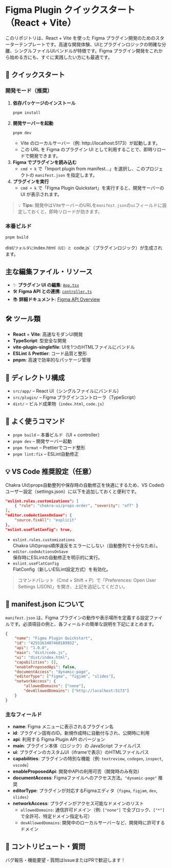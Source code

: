 # Figma Plugin クイックスタート（React + Vite）

このリポジトリは、React + Vite を使った Figma プラグイン開発のためのスターターテンプレートです。高速な開発体験、UIとプラグインロジックの明確な分離、シングルファイルUIバンドルが特徴です。Figma プラグイン開発をこれから始める方にも、すぐに実践したい方にも最適です。

## 🚀 クイックスタート

### 開発モード（推奨）

1. **依存パッケージのインストール**
    ```sh
    pnpm install
    ```
2. **開発サーバーを起動**
    ```sh
    pnpm dev
    ```
    - Vite のローカルサーバー（例: http://localhost:5173）が起動します。
    - この URL を Figma のプラグイン UI として利用することで、即時リロードで開発できます。
3. **Figma でプラグインを読み込む**
    - `cmd + k` で「Import plugin from manifest...」を選択し、このプロジェクトの `manifest.json` を指定します。
4. **プラグインを実行**
    - `cmd + k` で「Figma Plugin Quickstart」を実行すると、開発サーバーの UI が表示されます。

> 💡 **Tips:** 開発中はViteサーバーのURLを`manifest.json`の`ui`フィールドに設定しておくと、即時リロードが効きます。

### 本番ビルド

```sh
pnpm build
```

dist/`フォルダに`index.html`（UI）と `code.js`（プラグインロジック）が生成されます。

## 主な編集ファイル・リソース

- ✨ **プラグイン UI の編集**: [`App.tsx`](./src/app/App.tsx)
- 🛠️ **Figma API との連携**: [`controller.ts`](./src/plugin/controller.ts)
- 📚 **詳細ドキュメント**: [Figma API Overview](https://www.figma.com/plugin-docs/api/api-overview/)

## 🛠️ ツール類

- **React** + **Vite**: 高速なモダンUI開発
- **TypeScript**: 型安全な開発
- **vite-plugin-singlefile**: UIを1つのHTMLファイルにバンドル
- **ESLint** & **Prettier**: コード品質と整形
- **pnpm**: 高速で効率的なパッケージ管理

## 📁 ディレクトリ構成

- `src/app/` – React UI（シングルファイルにバンドル）
- `src/plugin/` – Figma プラグインコントローラ（TypeScript）
- `dist/` – ビルド成果物（`index.html`, `code.js`）

## 🔖 よく使うコマンド

- `pnpm build` – 本番ビルド（UI + controller）
- `pnpm dev` – 開発サーバー起動
- `pnpm format` – Prettierでコード整形
- `pnpm lint:fix` – ESLint自動修正

## 💡 VS Code 推奨設定（任意）

Chakra UIのprops自動整列や保存時の自動修正を快適にするため、VS Codeのユーザー設定（settings.json）に以下を追加しておくと便利です。

```json
"eslint.rules.customizations": [
    { "rule": "chakra-ui/props-order", "severity": "off" }
],
"editor.codeActionsOnSave": {
    "source.fixAll": "explicit"
},
"eslint.useFlatConfig": true,
```

- `eslint.rules.customizations`  
  Chakra UIのprops順序違反をエラーにしない（自動整列で十分なため）。
- `editor.codeActionsOnSave`  
  保存時にESLintの自動修正を明示的に実行。
- `eslint.useFlatConfig`  
  FlatConfig（新しいESLint設定方式）を有効化。

> コマンドパレット（Cmd + Shift + P）で「Preferences: Open User Settings (JSON)」を開き、上記を追記してください。

## 📝 manifest.json について

`manifest.json` は、Figma プラグインの動作や表示場所を定義する設定ファイルです。必須項目の例と、各フィールドの簡単な説明を下記にまとめます。

```json
{
    "name": "Figma Plugin Quickstart",
    "id": "4255163407468189952",
    "api": "1.0.0",
    "main": "dist/code.js",
    "ui": "dist/index.html",
    "capabilities": [],
    "enableProposedApi": false,
    "documentAccess": "dynamic-page",
    "editorType": ["figma", "figjam", "slides"],
    "networkAccess": {
        "allowedDomains": ["none"],
        "devAllowedDomains": ["http://localhost:5173"]
    }
}
```

### 主なフィールド

- **name**: Figma メニューに表示されるプラグイン名
- **id**: プラグイン固有のID。新規作成時に自動付与され、公開時に利用
- **api**: 利用する Figma Plugin API のバージョン
- **main**: プラグイン本体（ロジック）の JavaScript ファイルパス
- **ui**: プラグインのカスタムUI（iframeで表示）のHTMLファイルパス
- **capabilities**: プラグインの特別な機能（例: `textreview`, `codegen`, `inspect`, `vscode`）
- **enableProposedApi**: 開発中APIの利用可否（開発時のみ有効）
- **documentAccess**: Figmaファイルへのアクセス方法。`"dynamic-page"` 推奨
- **editorType**: プラグインが対応するFigmaエディタ（`figma`, `figjam`, `dev`, `slides`）
- **networkAccess**: プラグインがアクセス可能なドメインのリスト
    - `allowedDomains`: 通信許可ドメイン（例: `["none"]` で全ブロック、`["*"]` で全許可、特定ドメイン指定も可）
    - `devAllowedDomains`: 開発中のローカルサーバーなど、開発時に許可するドメイン

## 📣 コントリビュート・質問

バグ報告・機能要望・質問はIssueまたはPRで歓迎します！
